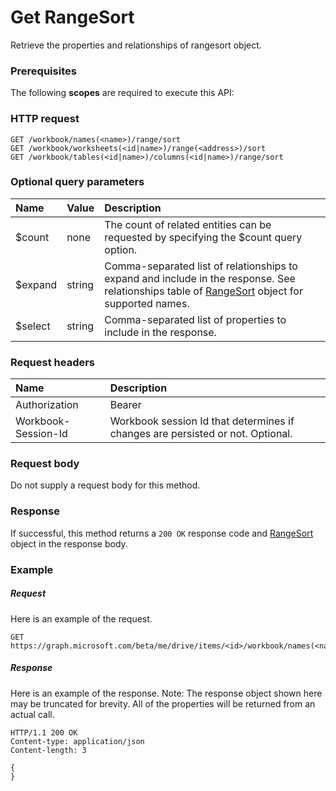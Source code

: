 # Get RangeSort

Retrieve the properties and relationships of rangesort object.
### Prerequisites
The following **scopes** are required to execute this API: 
### HTTP request
<!-- { "blockType": "ignored" } -->
```http
GET /workbook/names(<name>)/range/sort
GET /workbook/worksheets(<id|name>)/range(<address>)/sort
GET /workbook/tables(<id|name>)/columns(<id|name>)/range/sort
```
### Optional query parameters
|Name|Value|Description|
|:---------------|:--------|:-------|
|$count|none|The count of related entities can be requested by specifying the $count query option.|
|$expand|string|Comma-separated list of relationships to expand and include in the response. See relationships table of [RangeSort](../resources/rangesort.md) object for supported names. |
|$select|string|Comma-separated list of properties to include in the response.|

### Request headers
| Name      |Description|
|:----------|:----------|
| Authorization  | Bearer <code>|
| Workbook-Session-Id  | Workbook session Id that determines if changes are persisted or not. Optional.|

### Request body
Do not supply a request body for this method.
### Response
If successful, this method returns a `200 OK` response code and [RangeSort](../resources/rangesort.md) object in the response body.
### Example
##### Request
Here is an example of the request.
<!-- {
  "blockType": "request",
  "name": "get_rangesort"
}-->
```http
GET https://graph.microsoft.com/beta/me/drive/items/<id>/workbook/names(<name>)/range/sort
```
##### Response
Here is an example of the response. Note: The response object shown here may be truncated for brevity. All of the properties will be returned from an actual call.
<!-- {
  "blockType": "response",
  "truncated": true,
  "@odata.type": "microsoft.graph.rangesort"
} -->
```http
HTTP/1.1 200 OK
Content-type: application/json
Content-length: 3

{
}
```

<!-- uuid: 8fcb5dbc-d5aa-4681-8e31-b001d5168d79
2015-10-25 14:57:30 UTC -->
<!-- {
  "type": "#page.annotation",
  "description": "Get RangeSort",
  "keywords": "",
  "section": "documentation",
  "tocPath": ""
}-->